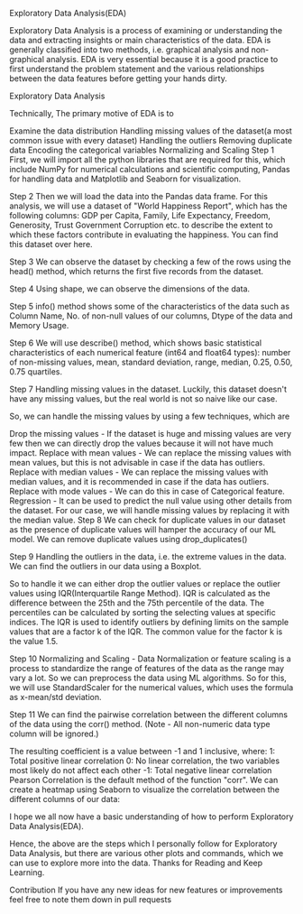 Exploratory Data Analysis(EDA)

Exploratory Data Analysis is a process of examining or understanding the data and extracting insights or main characteristics of the data. EDA is generally classified into two methods, i.e. graphical analysis and non-graphical analysis. EDA is very essential because it is a good practice to first understand the problem statement and the various relationships between the data features before getting your hands dirty.

Exploratory Data Analysis

Technically, The primary motive of EDA is to

Examine the data distribution
Handling missing values of the dataset(a most common issue with every dataset)
Handling the outliers
Removing duplicate data
Encoding the categorical variables
Normalizing and Scaling
Step 1 First, we will import all the python libraries that are required for this, which include NumPy for numerical calculations and scientific computing, Pandas for handling data and Matplotlib and Seaborn for visualization.

Step 2 Then we will load the data into the Pandas data frame. For this analysis, we will use a dataset of "World Happiness Report", which has the following columns: GDP per Capita, Family, Life Expectancy, Freedom, Generosity, Trust Government Corruption etc. to describe the extent to which these factors contribute in evaluating the happiness. You can find this dataset over here.

Step 3 We can observe the dataset by checking a few of the rows using the head() method, which returns the first five records from the dataset.

Step 4 Using shape, we can observe the dimensions of the data.

Step 5 info() method shows some of the characteristics of the data such as Column Name, No. of non-null values of our columns, Dtype of the data and Memory Usage.

Step 6 We will use describe() method, which shows basic statistical characteristics of each numerical feature (int64 and float64 types): number of non-missing values, mean, standard deviation, range, median, 0.25, 0.50, 0.75 quartiles.

Step 7 Handling missing values in the dataset. Luckily, this dataset doesn't have any missing values, but the real world is not so naive like our case.

So, we can handle the missing values by using a few techniques, which are

Drop the missing values - If the dataset is huge and missing values are very few then we can directly drop the values because it will not have much impact.
Replace with mean values - We can replace the missing values with mean values, but this is not advisable in case if the data has outliers.
Replace with median values - We can replace the missing values with median values, and it is recommended in case if the data has outliers.
Replace with mode values - We can do this in case of Categorical feature.
Regression - It can be used to predict the null value using other details from the dataset. For our case, we will handle missing values by replacing it with the median value.
Step 8 We can check for duplicate values in our dataset as the presence of duplicate values will hamper the accuracy of our ML model.
We can remove duplicate values using drop_duplicates()

Step 9 Handling the outliers in the data, i.e. the extreme values in the data. We can find the outliers in our data using a Boxplot.

So to handle it we can either drop the outlier values or replace the outlier values using IQR(Interquartile Range Method). IQR is calculated as the difference between the 25th and the 75th percentile of the data. The percentiles can be calculated by sorting the selecting values at specific indices. The IQR is used to identify outliers by defining limits on the sample values that are a factor k of the IQR. The common value for the factor k is the value 1.5.

Step 10 Normalizing and Scaling - Data Normalization or feature scaling is a process to standardize the range of features of the data as the range may vary a lot. So we can preprocess the data using ML algorithms. So for this, we will use StandardScaler for the numerical values, which uses the formula as x-mean/std deviation.

Step 11 We can find the pairwise correlation between the different columns of the data using the corr() method. (Note - All non-numeric data type column will be ignored.)

The resulting coefficient is a value between -1 and 1 inclusive, where: 1: Total positive linear correlation 0: No linear correlation, the two variables most likely do not affect each other -1: Total negative linear correlation Pearson Correlation is the default method of the function "corr". We can create a heatmap using Seaborn to visualize the correlation between the different columns of our data:

I hope we all now have a basic understanding of how to perform Exploratory Data Analysis(EDA).

Hence, the above are the steps which I personally follow for Exploratory Data Analysis, but there are various other plots and commands, which we can use to explore more into the data. Thanks for Reading and Keep Learning.

Contribution If you have any new ideas for new features or improvements feel free to note them down in pull requests
